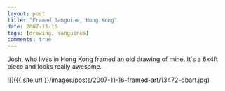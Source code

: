 ```yaml
---
layout: post
title: "Framed Sanguine, Hong Kong"
date: 2007-11-16
tags: [drawing, sanguines]
comments: true
---
```

Josh, who lives in Hong Kong framed an old drawing of mine. It's a 6x4ft piece and looks really awesome.

![]({{ site.url }}/images/posts/2007-11-16-framed-art/13472-dbart.jpg)
